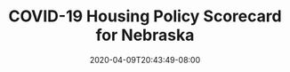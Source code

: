 ---
title: "COVID-19 Housing Policy Scorecard for Nebraska"
date: 2020-04-09T20:43:49-08:00
layout: single
type: covid-policy-rankings
state_abbrev: ne # use state abbreviation.
state_title: Nebraska
photoCredit:
hasSubnav: true
fbImage: /images/assets/el-scorecard-social-000006.png
twImage: /images/assets/el-scorecard-social-000006.png
socialDescription: COVID-19 Housing Policy Scorecard for Nebraska
description: See how Nebraska ranks in our nationwide scorecard of housing policies in response to COVID-19.
url: /covid-policy-scorecard/ne
aliases:
    - /covid-policy-scorecard/ne
    - /covid-policy-scorecard/nebraska
    - /es/covid-policy-scorecard/ne
    - /es/covid-policy-scorecard/nebraska
---